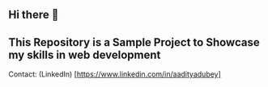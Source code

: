 ## Hi there 👋
## This Repository is a Sample Project to Showcase my skills in web development
Contact:
(LinkedIn) [https://www.linkedin.com/in/aadityadubey]
